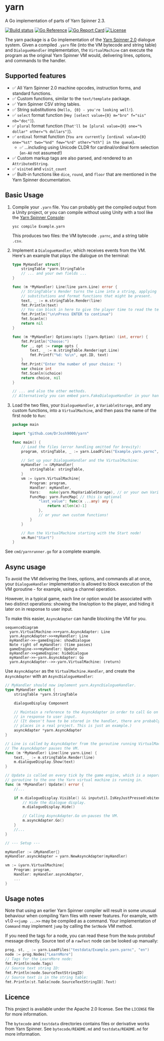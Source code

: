 # yarn

A Go implementation of parts of Yarn Spinner 2.3.

[![Build status](https://img.shields.io/buildkite/7b6f023cc8b2590b05d84ce6c15805381fd3888bc554344937?logo=buildkite)](https://buildkite.com/drjosh9000/yarn)
[![Go Reference](https://pkg.go.dev/badge/github.com/DrJosh9000/yarn.svg)](https://pkg.go.dev/github.com/DrJosh9000/yarn)
[![Go Report Card](https://goreportcard.com/badge/github.com/DrJosh9000/yarn)](https://goreportcard.com/report/github.com/DrJosh9000/yarn)
[![License](https://img.shields.io/badge/License-Apache%202.0-blue.svg)](https://github.com/DrJosh9000/yarn/blob/main/LICENSE)

The yarn package is a Go implementation of the
[Yarn Spinner 2.0](https://github.com/YarnSpinnerTool/YarnSpinner) dialogue
system. Given a compiled `.yarn` file (into the VM bytecode and string table)
and `DialogueHandler` implementation, the `VirtualMachine` can execute the
program as the original Yarn Spinner VM would, delivering lines, options, and
commands to the handler.

## Supported features

* ✅ All Yarn Spinner 2.0 machine opcodes, instruction forms, and standard
     functions.
* ✅ Custom functions, similar to the `text/template` package.
* ✅ Yarn Spinner CSV string tables.
* ✅ String substitutions (`Hello, {0} - you're looking well!`).
* ✅ `select` format function (`Hey [select value={0} m="bro" f="sis" nb="doc"]`).
* ✅ `plural` format function (`That'll be [plural value={0} one="% dollar" other="% dollars"]`).
* ✅ `ordinal` format function (`You are currently [ordinal value={0} one="%st" two="%nd" few="%rd" other="%th"] in the queue`).
  * ✅ ...including using Unicode CLDR for cardinal/ordinal form selection
    (`en-AU` not assumed!)
* ✅ Custom markup tags are also parsed, and rendered to an `AttributedString`.
* ✅ `visited` and `visit_count`
* ✅ Built-in functions like `dice`, `round`, and `floor` that are mentioned in the Yarn Spinner documentation.

## Basic Usage

1. Compile your `.yarn` file. You can probably get the compiled output from a
   Unity project, or you can compile without using Unity with a tool like the
   [Yarn Spinner Console](https://github.com/YarnSpinnerTool/YarnSpinner-Console):

   ```shell
   ysc compile Example.yarn
   ```

   This produces two files: the VM bytecode `.yarnc`, and a string table
   `.csv`.

2. Implement a `DialogueHandler`, which receives events from the VM. Here's an
   example that plays the dialogue on the terminal:

   ```go
   type MyHandler struct{
       stringTable *yarn.StringTable
       // ... and your own fields ...
   }

   func (m *MyHandler) Line(line yarn.Line) error {
       // StringTable's Render turns the Line into a string, applying all the
       // substitutions and format functions that might be present.
       text, _ := m.stringTable.Render(line)
       fmt.Println(text)
       // You can block in here to give the player time to read the text.
       fmt.Println("\n\nPress ENTER to continue")
       fmt.Scanln()
       return nil
   }

   func (m *MyHandler) Options(opts []yarn.Option) (int, error) {
       fmt.Println("Choose:")
       for _, opt := range opts {
           text, _ := m.stringTable.Render(opt.Line)
           fmt.Printf("%d: %s\n", opt.ID, text)
       }
       fmt.Print("Enter the number of your choice: ")
       var choice int
       fmt.Scanln(&choice)
       return choice, nil
   }

   // ... and also the other methods.
   // Alternatively you can embed yarn.FakeDialogueHandler in your handler.
   ```

3. Load the two files, your `DialogueHandler`, a `VariableStorage`, and any
   custom functions, into a
   `VirtualMachine`, and then pass the name of the first node to `Run`:

   ```go
   package main

   import "github.com/DrJosh9000/yarn"

   func main() {
       // Load the files (error handling omitted for brevity):
       program, stringTable, _ := yarn.LoadFiles("Example.yarn.yarnc", "en-AU")

       // Set up your DialogueHandler and the VirtualMachine:
       myHandler := &MyHandler{
           stringTable: stringTable,
       }
       vm := &yarn.VirtualMachine{
           Program: program,
           Handler: myHandler,
           Vars:    make(yarn.MapVariableStorage), // or your own VariableStorage implementation
           FuncMap: yarn.FuncMap{ // this is optional
               "last_value": func(x ...any) any {
                   return x[len(x)-1]
               },
               // or your own custom functions!
           }
       }

       // Run the VirtualMachine starting with the Start node!
       vm.Run("Start")
   }
   ```

See `cmd/yarnrunner.go` for a complete example.

## Async usage

To avoid the VM delivering the lines, options, and commands all at once,
your `DialogueHandler` implementation is allowed to block execution of the VM
goroutine - for example, using a channel operation.

However, in a typical game, each line or option would be associated with two
distinct operations: showing the line/option to the player, and hiding it later
on in response to user input.

To make this easier, `AsyncAdapter` can handle blocking the VM for you.

```mermaid
sequenceDiagram
  yarn.VirtualMachine->>+yarn.AsyncAdapter: Line
  yarn.AsyncAdapter->>+myHandler: Line
  myHandler->>-gameEngine: showDialogue
  Note right of myHandler: (time passes)
  gameEngine->>+myHandler: Update
  myHandler->>gameEngine: hideDialogue
  myHandler->>-yarn.AsyncAdapter: Go
  yarn.AsyncAdapter-->>-yarn.VirtualMachine: (return)
```

Use
`AsyncAdapter` as the `VirtualMachine.Handler`, and create the `AsyncAdapter`
with an `AsyncDialogueHandler`:

```go
// MyHandler should now implement yarn.AsyncDialogueHandler.
type MyHandler struct {
    stringTable *yarn.StringTable

    dialogueDisplay Component

    // Maintain a reference to the AsyncAdapter in order to call Go on it
    // in response to user input.
    // (It doesn't have to be stored in the handler, there are probably better
    // places in a real project. This is just an example.)
    asyncAdapter *yarn.AsyncAdapter
}

// Line is called by AsyncAdapter from the goroutine running VirtualMachine.Run.
// The AsyncAdapter pauses the VM.
func (m *MyHandler) Line(line yarn.Line) {
    text, _ := m.stringTable.Render(line)
    m.dialogueDisplay.Show(text)
}

// Update is called on every tick by the game engine, which is a separate
// goroutine to the one the Yarn virtual machine is running in.
func (m *MyHandler) Update() error {
    //...

    if m.dialogueDisplay.Visible() && inpututil.IsKeyJustPressed(ebiten.KeyEnter) {
        // Hide the dialogue display.
        m.dialogueDisplay.Hide()

        // Calling AsyncAdapter.Go un-pauses the VM.
        m.asyncAdapter.Go()
    }
    //...
}

// --- Setup ---

myHandler := &MyHandler{}
myHandler.asyncAdapter = yarn.NewAsyncAdapter(myHandler)

vm := &yarn.VirtualMachine{
    Program: program,
    Handler: myHandler.asyncAdapter,
    ...
}
```

## Usage notes

Note that using an earlier Yarn Spinner compiler will result in some unusual
behaviour when compiling Yarn files with newer features. For example, with v1.0
`<<jump ...>>` may be compiled as a command. Your implementation of `Command`
may implement `jump` by calling the `SetNode` VM method.

If you need the tags for a node, you can read these from the `Node` protobuf
message directly. Source text of a `rawText` node can be looked up manually:

```go
prog, st, _ := yarn.LoadFiles("testdata/Example.yarn.yarnc", "en")
node := prog.Nodes["LearnMore"]
// Tags for the LearnMore node:
fmt.Println(node.Tags)
// Source text string ID:
fmt.Println(node.SourceTextStringID)
// Source text is in the string table:
fmt.Println(st.Table[node.SourceTextStringID].Text)
```

## Licence

This project is available under the Apache 2.0 license. See the `LICENSE` file
for more information.

The `bytecode` and `testdata` directories contains files or derivative works
from Yarn Spinner. See `bytecode/README.md` and `testdata/README.md` for more
information.

